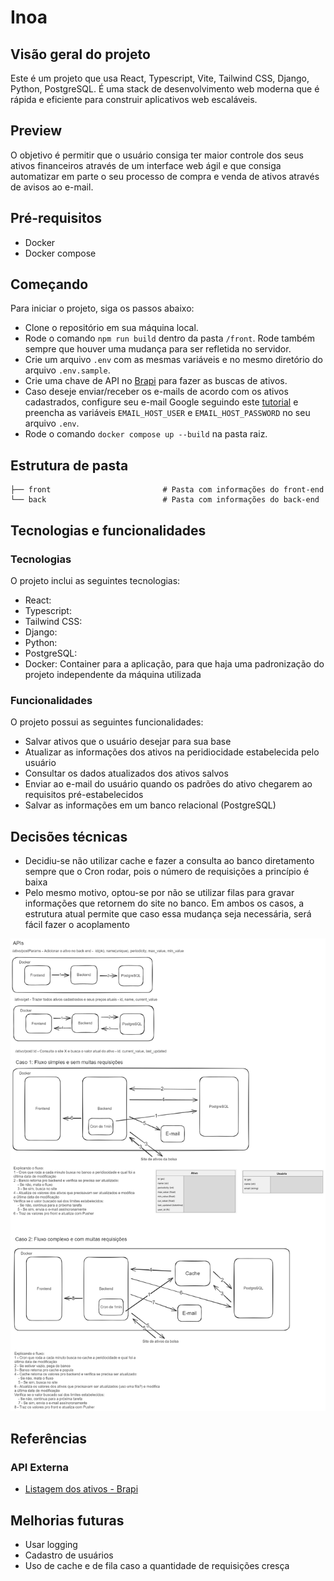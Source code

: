 # Inoa

## Visão geral do projeto

Este é um projeto que usa React, Typescript, Vite, Tailwind CSS, Django, Python, PostgreSQL.
É uma stack de desenvolvimento web moderna que é rápida e eficiente para construir aplicativos web escaláveis.

## Preview

O objetivo é permitir que o usuário consiga ter maior controle dos seus ativos financeiros através de um interface web ágil e que consiga automatizar em parte o seu processo de compra e venda de ativos através de avisos ao e-mail.

## Pré-requisitos

- Docker
- Docker compose

## Começando

Para iniciar o projeto, siga os passos abaixo:

- Clone o repositório em sua máquina local.
- Rode o comando `npm run build` dentro da pasta `/front`. Rode também sempre que houver uma mudança para ser refletida no servidor.
- Crie um arquivo `.env` com as mesmas variáveis e no mesmo diretório do arquivo `.env.sample`.
- Crie uma chave de API no [Brapi](https://brapi.dev/) para fazer as buscas de ativos.
- Caso deseje enviar/receber os e-mails de acordo com os ativos cadastrados, configure seu e-mail Google seguindo este [tutorial](https://knowledge.workspace.google.com/kb/how-to-generate-an-app-passwords-000009237?hl=pt-br) e preencha as variáveis `EMAIL_HOST_USER` e `EMAIL_HOST_PASSWORD` no seu arquivo `.env`.
- Rode o comando `docker compose up --build` na pasta raiz.

## Estrutura de pasta

```
├── front                         # Pasta com informações do front-end
└── back                          # Pasta com informações do back-end
```

## Tecnologias e funcionalidades

### Tecnologias

O projeto inclui as seguintes tecnologias:

- React:
- Typescript:
- Tailwind CSS:
- Django:
- Python:
- PostgreSQL:
- Docker: Container para a aplicação, para que haja uma padronização do projeto independente da máquina utilizada

### Funcionalidades

O projeto possui as seguintes funcionalidades:

- Salvar ativos que o usuário desejar para sua base
- Atualizar as informações dos ativos na peridiocidade estabelecida pelo usuário
- Consultar os dados atualizados dos ativos salvos
- Enviar ao e-mail do usuário quando os padrões do ativo chegarem ao requisitos pré-estabelecidos
- Salvar as informações em um banco relacional (PostgreSQL)

## Decisões técnicas

- Decidiu-se não utilizar cache e fazer a consulta ao banco diretamento sempre que o Cron rodar, pois o número de requisições a princípio é baixa
- Pelo mesmo motivo, optou-se por não se utilizar filas para gravar informações que retornem do site []() no banco. Em ambos os casos, a estrutura atual permite que caso essa mudança seja necessária, será fácil fazer o acoplamento

![Planejamento](./front/public/Planejamento.png)

## Referências

### API Externa

- [Listagem dos ativos - Brapi](https://brapi.dev/docs)

## Melhorias futuras

- Usar logging
- Cadastro de usuários
- Uso de cache e de fila caso a quantidade de requisições cresça
